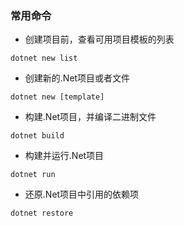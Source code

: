 ### 常用命令
- 创建项目前，查看可用项目模板的列表
```
dotnet new list
```

- 创建新的.Net项目或者文件
```
dotnet new [template]
```

- 构建.Net项目，并编译二进制文件
```
dotnet build 
```

- 构建并运行.Net项目
```
dotnet run
```

- 还原.Net项目中引用的依赖项
```
dotnet restore
```


